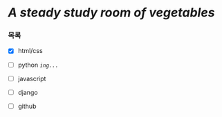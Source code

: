 # ***A steady study room of vegetables***
### 목록

- [x] html/css
- [ ] python  <code>*ing...*</code>
- [ ] javascript
- [ ] django
- [ ] github



